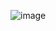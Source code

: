 ![image](https://github.com/MianajiAli/cssgrid/assets/87234097/06eb97d8-bc5e-4da5-88da-6ce9aa5057c5)
